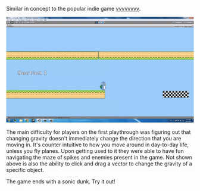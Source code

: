 Similar in concept to the popular indie game [vvvvvvvv](http://store.steampowered.com/app/70300/).

![Weeee](/assets/img/kasaya-page/1.gif "It's so cuuute")

The main difficulty for players on the first playthrough was figuring out that changing gravity doesn't immediately change the direction that you are moving in. It's counter intuitive to how you move around in day-to-day life, unless you fly planes. Upon getting used to it they were able to have fun navigating the maze of spikes and enemies present in the game. Not shown above is also the ability to click and drag a vector to change the gravity of a specific object.

The game ends with a sonic dunk. Try it out!
